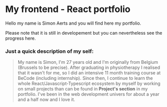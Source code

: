 # My frontend - React portfolio

Hello my name is Simon Aerts and you will find here my portfolio.

Please note that it is still in developement but you can nevertheless see the progress here.

### Just a quick description of my self:

> My name is Simon, I'm 27 years old and I'm originally from Belgium (Brussels to be precise). After graduating in physiotherapy I realised that it wasn't for me, so I did an intensive 11 month training course at BeCode (including internship). Since then, I continue to learn the whole React/Javascript-Typescript ecosystem by myself by working on small projects than can be found in **Project's section** in my portfolio. I've been in the web development univers for about a year and a half now and I love it.
